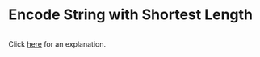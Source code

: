 # Encode String with Shortest Length 

~~~java

~~~

Click [here](Explanation.md) for an explanation.

